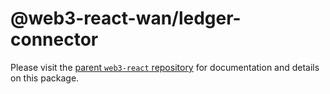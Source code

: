 # @web3-react-wan/ledger-connector

Please visit the [parent `web3-react` repository](https://github.com/codeoneline/web3-react) for documentation and details on this package.
